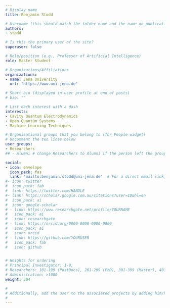 ```yaml
---
# Display name
title: Benjamin Stodd

# Username (this should match the folder name and the name on publications)
authors:
- stodd

# Is this the primary user of the site?
superuser: false

# Role/position (e.g., Professor of Artificial Intelligence)
role: Master Student

# Organizations/Affiliations
organizations:
- name: Jena University
  url: "https://www.uni-jena.de"

# Short bio (displayed in user profile at end of posts)
# bio: ""

# List each interest with a dash
interests:
- Cavity Quantum Electrodynamics
- Open Quantum Systems
- Machine Learning Techniques

# Organizational groups that you belong to (for People widget)
# Uncomment the two lines below
user_groups:
- Researchers
## - Alumni # change Researchers to Alumni if the person left the group

social:
- icon: envelope
  icon_pack: fas
  link: "mailto:benjamin.stodd@uni-jena.de"  # For a direct email link, use "mailto:test@example.org".
#- icon: twitter
#  icon_pack: fab
#  link: https://twitter.com/HANDLE
#- link: https://scholar.google.com.au/citations?user=ID&hl=en
#  icon_pack: ai
#  icon: google-scholar
# - link: https://www.researchgate.net/profile/YOURNAME
#   icon_pack: ai
#   icon: researchgate
# - link: https://orcid.org/0000-0000-0000-0000
#   icon_pack: ai
#   icon: orcid
# - link: https://github.com/YOURUSER
#   icon_pack: fab
#   icon: github


# Weights for ordering
# Principal Investigator: 1-9,
# Researchers: 101-199 (PostDocs), 201-299 (PhD), 301-399 (Master), 401-499 (Bachelor)
# Administration: >1000
weight: 304

#
# Additionally, add the user to the associated projects by adding him/her as author in the appropriate project/<projectname>/index.md
#
---
```

